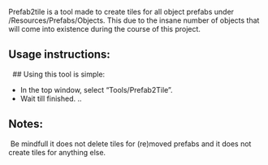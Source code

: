 Prefab2tile is a tool made to create tiles for all object prefabs under /Resources/Prefabs/Objects. This due to the insane number of objects that will come into existence during the course of this project.

## Usage instructions: 

  ## 
Using this tool is simple:
* In the top window, select “Tools/Prefab2Tile”. 
* Wait till finished. ..

## Notes:
 Be mindfull it does not delete tiles for (re)moved prefabs and it does not create tiles for anything else.
